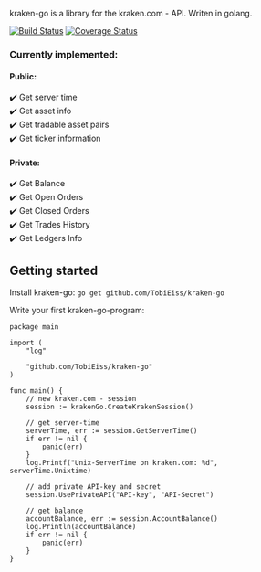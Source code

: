 kraken-go is a library for the kraken.com - API.
Writen in golang.

[![Build Status](https://travis-ci.org/TobiEiss/kraken-go.svg?branch=master)](https://travis-ci.org/TobiEiss/kraken-go)
[![Coverage Status](https://coveralls.io/repos/github/TobiEiss/kraken-go/badge.svg?branch=master)](https://coveralls.io/github/TobiEiss/kraken-go?branch=master)


### Currently implemented:
#### Public:
:heavy_check_mark: Get server time  
:heavy_check_mark: Get asset info  
:heavy_check_mark: Get tradable asset pairs  
:heavy_check_mark: Get ticker information

#### Private:
:heavy_check_mark: Get Balance  
:heavy_check_mark: Get Open Orders  
:heavy_check_mark: Get Closed Orders  
:heavy_check_mark: Get Trades History  
:heavy_check_mark: Get Ledgers Info  

## Getting started

Install kraken-go:
`go get github.com/TobiEiss/kraken-go`

Write your first kraken-go-program:
```golang
package main

import (
	"log"

	"github.com/TobiEiss/kraken-go"
)

func main() {
	// new kraken.com - session
	session := krakenGo.CreateKrakenSession()

	// get server-time
	serverTime, err := session.GetServerTime()
	if err != nil {
        panic(err)
	}
	log.Printf("Unix-ServerTime on kraken.com: %d", serverTime.Unixtime)

    // add private API-key and secret
    session.UsePrivateAPI("API-key", "API-Secret")

    // get balance
    accountBalance, err := session.AccountBalance()
	log.Println(accountBalance)
	if err != nil {
		panic(err)
	}
}
```
